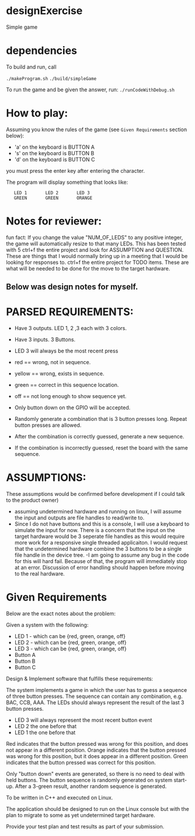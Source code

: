 # designExercise
Simple game

# dependencies
To build and run, call 

`./makeProgram.sh`
`./build/simpleGame`

To run the game and be given the answer, run:
`./runCodeWithDebug.sh`


# How to play:
Assuming you know the rules of the game (see `Given Requirements` section below):
- 'a' on the keyboard is BUTTON A
- 's' on the keyboard is BUTTON B
- 'd' on the keyboard is BUTTON C

you must press the enter key after entering the character. 

The program will display something that looks like:
```
   LED 1       LED 2       LED 3
   GREEN       GREEN       ORANGE 
```

# Notes for reviewer:
fun fact: If you change the value "NUM_OF_LEDS" to any positive integer, the game will automatically resize to that many LEDs. This has been tested with 5
ctrl+f the entire project and look for ASSUMPTION and QUESTION. These are things that I would normally bring up in a meeting that I would be looking for responses to. 
ctrl+f the entire project for TODO items. These are what will be needed to be done for the move to the target hardware.




## Below was design notes for myself.











# PARSED REQUIREMENTS:
 - Have 3 outputs. LED 1, 2 ,3 each with 3 colors.
 - Have 3 inputs. 3 Buttons.
 - LED 3 will always be the most recent press
 - red == wrong, not in sequence.
 - yellow == wrong, exists in sequence.
 - green == correct in this sequence location.
 - off == not long enough to show sequence yet.
 - Only button down on the GPIO will be accepted.

 - Randomly generate a combination that is 3 button presses long. Repeat button presses are allowed.
 - After the combination is correctly guessed, generate a new sequence.
 - If the combination is incorrectly guessed, reset the board with the same sequence.


# ASSUMPTIONS: 
These assumptions would be confirmed before development if I could talk to the product owner)
 - assuming undetermined hardware and running on linux, I will assume the input and outputs are file handles to read/write to.
 - Since I do not have buttons and this is a console, I will use a keyboard to simulate the input for now. There is a concern that the input on the target hardware would be 3 seperate file handles as this would require more work for a responsive single threaded applicaiton. I would request that the undetermined hardware combine the 3 buttons to be a single file handle in the device tree.
 -I am going to assume any bug in the code for this will hard fail. Because of that, the program will immediately stop at an error. Discussion of error handling should happen before moving to the real hardware.


# Given Requirements
Below are the exact notes about the problem:

Given a system with the following:

 * LED 1 - which can be {red, green, orange, off}
 * LED 2 - which can be {red, green, orange, off}
 * LED 3 - which can be {red, green, orange, off}
 * Button A
 * Button B
 * Button C

Design & Implement software that fulfills these requirements:

  The system implements a game in which the user has to guess a sequence of three button presses.
  The sequence can contain any combination, e.g. BAC, CCB, AAA.
  The LEDs should always represent the result of the last 3 button presses.
   * LED 3 will always represent the most recent button event
   * LED 2 the one before that
   * LED 1 the one before that

  Red indicates that the button pressed was wrong for this position, and does not appear in a different position.
  Orange indicates that the button pressed was wrong for this position, but it does appear in a different position.
  Green indicates that the button pressed was correct for this position.

  Only "button down" events are generated, so there is no need to deal with held buttons.
  The button sequence is randomly generated on system start-up. 
  After a 3-green result, another random sequence is generated.

  To be written in C++ and executed on Linux.

  The application should be designed to run on the Linux console but with the plan to migrate to some as yet undetermined target hardware.

Provide your test plan and test results as part of your submission.